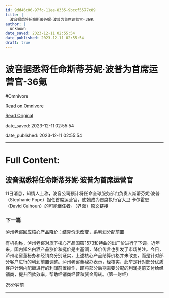 ```yaml
---
id: 9dd46c06-97fc-11ee-8335-9bccf5577c89
title: |
  波音据悉将任命斯蒂芬妮·波普为首席运营官-36氪
author: |
  unknown
date_saved: 2023-12-11 02:55:54
date_published: 2023-12-11 02:55:54
draft: true
---
```


# 波音据悉将任命斯蒂芬妮·波普为首席运营官-36氪
#Omnivore

[Read on Omnivore](https://omnivore.app/me/36-18c57ec9a5c)

[Read Original](https://36kr.com/newsflashes/2556047653591170?f=rss)

date_saved: 2023-12-11 02:55:54

date_published: 2023-12-11 02:55:54

--- 

# Full Content: 

## 波音据悉将任命斯蒂芬妮·波普为首席运营官

11日消息，知情人士称，波音公司预计将任命全球服务部门负责人斯蒂芬妮·波普（Stephanie Pope）担任首席运营官，使她成为首席执行官大卫·卡尔霍恩（David Calhoun）的可能继任者。（界面）[原文链接](https://www.jiemian.com/article/10521156.html)

### 下一篇

[泸州老窖回应核心产品降价：结算价未改变，系利润分配前置](https://36kr.com/newsflashes/2556045105354886)

有机构称，泸州老窖对旗下核心产品国窖1573和特曲的出厂价进行了下调。近年来，国内知名白酒产品涨价和挺价是主基调，降价传言也引发了市场关注。今日，泸州老窖董秘办和经销商分别证实，上述核心产品结算价格并未改变，而是针对部分客户进行的利润前置调整。泸州老窖董秘办表示，经核实，此举是针对部分优质客户计划内配额进行的利润前置操作，即将部分后期需要分配的利润提前支付给经销商，提升回款效率，帮助经销商经营和资金周转。（第一财经）

25分钟前

---

